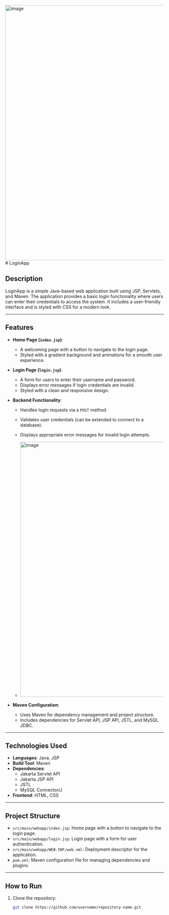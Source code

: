 <img width="1647" height="811" alt="image" src="https://github.com/user-attachments/assets/8e2a0906-7a05-4b69-8cdf-121f0b0c0595" />
# LoginApp

## Description
LoginApp is a simple Java-based web application built using JSP, Servlets, and Maven. The application provides a basic login functionality where users can enter their credentials to access the system. It includes a user-friendly interface and is styled with CSS for a modern look.

---

## Features
- **Home Page (`index.jsp`)**:
  - A welcoming page with a button to navigate to the login page.
  - Styled with a gradient background and animations for a smooth user experience.

- **Login Page (`login.jsp`)**:
  - A form for users to enter their username and password.
  - Displays error messages if login credentials are invalid.
  - Styled with a clean and responsive design.

- **Backend Functionality**:
  - Handles login requests via a `POST` method.
  - Validates user credentials (can be extended to connect to a database).
  - Displays appropriate error messages for invalid login attempts.
 
  - <img width="1647" height="811" alt="image" src="https://github.com/user-attachments/assets/695a2e2a-d6a5-49e5-ae39-a90530b5322f" />


- **Maven Configuration**:
  - Uses Maven for dependency management and project structure.
  - Includes dependencies for Servlet API, JSP API, JSTL, and MySQL JDBC.

---

## Technologies Used
- **Languages**: Java, JSP
- **Build Tool**: Maven
- **Dependencies**:
  - Jakarta Servlet API
  - Jakarta JSP API
  - JSTL
  - MySQL Connector/J
- **Frontend**: HTML, CSS

---

## Project Structure
- `src/main/webapp/index.jsp`: Home page with a button to navigate to the login page.
- `src/main/webapp/login.jsp`: Login page with a form for user authentication.
- `src/main/webapp/WEB-INF/web.xml`: Deployment descriptor for the application.
- `pom.xml`: Maven configuration file for managing dependencies and plugins.

---

## How to Run
1. Clone the repository:
   ```bash
   git clone https://github.com/username/repository-name.git
